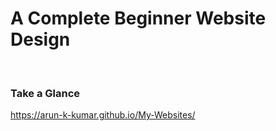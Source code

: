 <h1>A Complete Beginner Website Design</h1><br>
<h3>Take a Glance</h3>
<a href="https://arun-k-kumar.github.io/My-Websites/" target="_blank" >https://arun-k-kumar.github.io/My-Websites/ </a>
